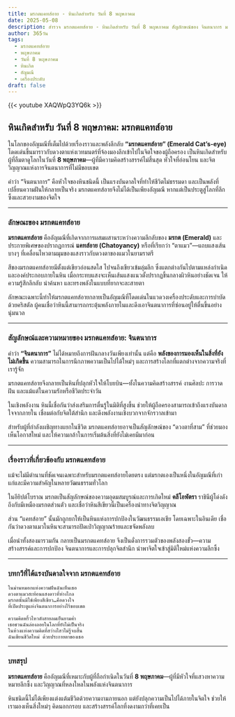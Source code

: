 ```yaml
---
title: มรกตแคทส์อาย - หินเกิดสำหรับ วันที่ 8 พฤษภาคม
date: 2025-05-08
description: สำรวจ มรกตแคทส์อาย - หินเกิดสำหรับ วันที่ 8 พฤษภาคม สัญลักษณ์ของ จินตนาการ มาเรียนรู้ความหมายลึกซึ้งของหินพิเศษนี้
author: 365วัน
tags:
  - มรกตแคทส์อาย
  - พฤษภาคม
  - วันที่ 8 พฤษภาคม
  - หินเกิด
  - อัญมณี
  - เครื่องประดับ
draft: false
---
```


{{< youtube XAQWpQ3YQ6k >}}

## หินเกิดสำหรับ วันที่ 8 พฤษภาคม: มรกตแคทส์อาย

ในโลกของอัญมณีที่เต็มไปด้วยเรื่องราวและพลังลึกลับ **“มรกตแคทส์อาย” (Emerald Cat’s-eye)** โดดเด่นขึ้นมาราวกับดวงตาแห่งเวทมนตร์ที่จ้องมองลึกเข้าไปในจิตใจของผู้ถือครอง เป็นหินเกิดสำหรับผู้ที่ลืมตาดูโลกในวันที่ **8 พฤษภาคม**—ผู้ที่มีความคิดสร้างสรรค์ไม่สิ้นสุด หัวใจที่อ่อนโยน และจิตวิญญาณแห่งการจินตนาการที่ไม่มีขอบเขต

คำว่า “จินตนาการ” คือหัวใจของหินชนิดนี้ เป็นแรงบันดาลใจที่ทำให้ชีวิตไม่ธรรมดา และเป็นพลังที่เปลี่ยนความฝันให้กลายเป็นจริง มรกตแคทส์อายจึงไม่ได้เป็นเพียงอัญมณี หากแต่เป็นประตูสู่โลกที่ลึกซึ้งและสวยงามของจิตใจ

---

### ลักษณะของ มรกตแคทส์อาย

**มรกตแคทส์อาย** คืออัญมณีที่เกิดจากการผสมผสานระหว่างความลึกลับของ **มรกต (Emerald)** และประกายพิเศษของปรากฏการณ์ **แคทส์อาย (Chatoyancy)** หรือที่เรียกว่า “ตาแมว”—แถบแสงเส้นบางๆ ที่เคลื่อนไหวตามมุมของแสงราวกับดวงตาของแมวในยามราตรี

สีของมรกตแคทส์อายมีตั้งแต่เขียวอ่อนสดใส ไปจนถึงเขียวเข้มลุ่มลึก ซึ่งแตกต่างกันไปตามแหล่งกำเนิดและองค์ประกอบภายในหิน เมื่อกระทบแสงจะเห็นเส้นแสงแนวตั้งปรากฏขึ้นกลางผิวหินอย่างชัดเจน ให้ความรู้สึกลึกลับ น่าค้นหา และทรงพลังในแบบที่ยากจะละสายตา

ลักษณะเฉพาะนี้ทำให้มรกตแคทส์อายกลายเป็นอัญมณีที่โดดเด่นในแวดวงเครื่องประดับและการบำบัดด้วยคริสตัล ผู้คนเชื่อว่าหินนี้สามารถกระตุ้นพลังภายในและดึงเอาจินตนาการที่ซ่อนอยู่ให้ตื่นขึ้นอย่างนุ่มนวล

---

### สัญลักษณ์และความหมายของ มรกตแคทส์อาย: จินตนาการ

คำว่า **“จินตนาการ”** ไม่ได้หมายถึงการฝันกลางวันเพียงเท่านั้น แต่คือ **พลังของการมองเห็นในสิ่งที่ยังไม่เกิดขึ้น** ความสามารถในการนึกภาพความเป็นไปได้ใหม่ๆ และการสร้างโลกที่แตกต่างจากความจริงที่เรารู้จัก

มรกตแคทส์อายจึงกลายเป็นหินที่ปลุกหัวใจให้โบยบิน—ทั้งในความคิดสร้างสรรค์ งานศิลปะ การวาดฝัน และแม้แต่ในความรักหรือชีวิตประจำวัน

ในเชิงพลังงาน หินนี้เชื่อกันว่าส่งเสริมการตื่นรู้ในมิติที่สูงขึ้น ช่วยให้ผู้ถือครองสามารถเข้าถึงแรงบันดาลใจจากภายใน เชื่อมต่อกับจิตใต้สำนึก และดึงพลังงานเชิงบวกจากจักรวาลเข้ามา

สำหรับผู้ที่กำลังเผชิญทางแยกในชีวิต มรกตแคทส์อายอาจเป็นสัญลักษณ์ของ “ดวงตาที่สาม” ที่ช่วยมองเห็นโอกาสใหม่ และให้ความกล้าในการเริ่มต้นสิ่งที่ยังไม่เคยมีมาก่อน

---

### เรื่องราวที่เกี่ยวข้องกับ มรกตแคทส์อาย

แม้จะไม่มีตำนานที่ชัดเจนเฉพาะสำหรับมรกตแคทส์อายโดยตรง แต่มรกตเองเป็นหนึ่งในอัญมณีที่เก่าแก่และมีความสำคัญในหลายวัฒนธรรมทั่วโลก

ในอียิปต์โบราณ มรกตเป็นสัญลักษณ์ของความอุดมสมบูรณ์และการเกิดใหม่ **คลีโอพัตรา** ราชินีผู้โด่งดังถึงกับมีเหมืองมรกตส่วนตัว และเชื่อว่าหินสีเขียวนี้เป็นเครื่องนำทางจิตวิญญาณ

ส่วน “แคทส์อาย” นั้นมักถูกยกให้เป็นหินแห่งการปกป้องในวัฒนธรรมเอเชีย โดยเฉพาะในอินเดีย เชื่อกันว่าดวงตาแมวในหินจะสามารถปัดเป่าวิญญาณร้ายและขจัดพลังลบ

เมื่อนำทั้งสองมารวมกัน กลายเป็นมรกตแคทส์อาย จึงเป็นดั่งการรวมตัวของพลังสองขั้ว—ความสร้างสรรค์และการปกป้อง จินตนาการและการปลุกจิตสำนึก นำพาจิตใจเข้าสู่มิติใหม่แห่งความลึกซึ้ง

---

### บทกวีที่ได้แรงบันดาลใจจาก มรกตแคทส์อาย

```
ในม่านหมอกแห่งความฝันฉันเห็นเธอ
ดวงตาแมวสะท้อนแสงดาวที่ห่างไกล
มรกตนั้นมิใช่เพียงสีเขียว…คือดวงใจ
ที่เปิดประตูแห่งจินตนาการอย่างไร้ขอบเขต

ความคิดพริ้วไหวดังสายลมเย็นยามค่ำ
เธอชวนฉันล่องลอยในโลกที่ยังไม่เป็นจริง
ในห้วงแห่งความคิดที่สว่างไสวไม่รู้จบสิ้น
ฉันเขียนชีวิตใหม่ ด้วยประกายตาของเธอ
```

---

### บทสรุป

**มรกตแคทส์อาย** คืออัญมณีที่เหมาะกับผู้ที่ถือกำเนิดในวันที่ **8 พฤษภาคม**—ผู้ที่มีหัวใจที่แสวงหาความหมายลึกซึ้ง และวิญญาณที่หลงใหลในพลังแห่งจินตนาการ

หินชนิดนี้ไม่ได้เพียงแต่งแต้มชีวิตด้วยความงามภายนอก แต่ยังปลุกความเป็นไปได้ภายในจิตใจ ช่วยให้เรามองเห็นสิ่งใหม่ๆ คิดนอกกรอบ และสร้างสรรค์โลกที่งดงามกว่าที่เคยเป็น